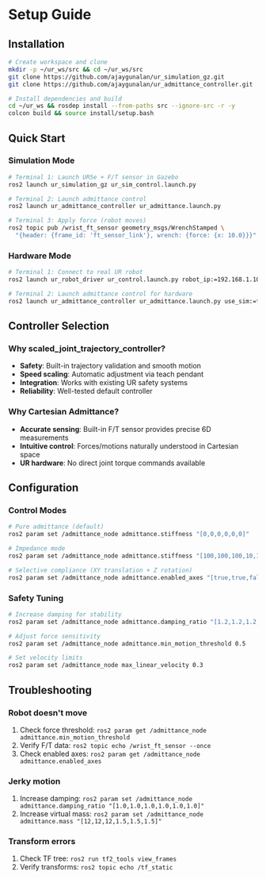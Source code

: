 # Setup Guide

## Installation
```bash
# Create workspace and clone
mkdir -p ~/ur_ws/src && cd ~/ur_ws/src
git clone https://github.com/ajaygunalan/ur_simulation_gz.git
git clone https://github.com/ajaygunalan/ur_admittance_controller.git

# Install dependencies and build
cd ~/ur_ws && rosdep install --from-paths src --ignore-src -r -y
colcon build && source install/setup.bash
```

## Quick Start

### Simulation Mode
```bash
# Terminal 1: Launch UR5e + F/T sensor in Gazebo
ros2 launch ur_simulation_gz ur_sim_control.launch.py

# Terminal 2: Launch admittance control  
ros2 launch ur_admittance_controller ur_admittance.launch.py

# Terminal 3: Apply force (robot moves)
ros2 topic pub /wrist_ft_sensor geometry_msgs/WrenchStamped \
  "{header: {frame_id: 'ft_sensor_link'}, wrench: {force: {x: 10.0}}}" --once
```

### Hardware Mode
```bash
# Terminal 1: Connect to real UR robot
ros2 launch ur_robot_driver ur_control.launch.py robot_ip:=192.168.1.100

# Terminal 2: Launch admittance control for hardware
ros2 launch ur_admittance_controller ur_admittance.launch.py use_sim:=false
```

## Controller Selection

### Why scaled_joint_trajectory_controller?
- **Safety**: Built-in trajectory validation and smooth motion
- **Speed scaling**: Automatic adjustment via teach pendant  
- **Integration**: Works with existing UR safety systems
- **Reliability**: Well-tested default controller

### Why Cartesian Admittance?
- **Accurate sensing**: Built-in F/T sensor provides precise 6D measurements
- **Intuitive control**: Forces/motions naturally understood in Cartesian space
- **UR hardware**: No direct joint torque commands available

## Configuration

### Control Modes
```bash
# Pure admittance (default)
ros2 param set /admittance_node admittance.stiffness "[0,0,0,0,0,0]"

# Impedance mode
ros2 param set /admittance_node admittance.stiffness "[100,100,100,10,10,10]"

# Selective compliance (XY translation + Z rotation)
ros2 param set /admittance_node admittance.enabled_axes "[true,true,false,false,false,true]"
```

### Safety Tuning
```bash
# Increase damping for stability
ros2 param set /admittance_node admittance.damping_ratio "[1.2,1.2,1.2,1.2,1.2,1.2]"

# Adjust force sensitivity
ros2 param set /admittance_node admittance.min_motion_threshold 0.5

# Set velocity limits
ros2 param set /admittance_node max_linear_velocity 0.3
```

## Troubleshooting

### Robot doesn't move
1. Check force threshold: `ros2 param get /admittance_node admittance.min_motion_threshold`
2. Verify F/T data: `ros2 topic echo /wrist_ft_sensor --once`
3. Check enabled axes: `ros2 param get /admittance_node admittance.enabled_axes`

### Jerky motion
1. Increase damping: `ros2 param set /admittance_node admittance.damping_ratio "[1.0,1.0,1.0,1.0,1.0,1.0]"`
2. Increase virtual mass: `ros2 param set /admittance_node admittance.mass "[12,12,12,1.5,1.5,1.5]"`

### Transform errors
1. Check TF tree: `ros2 run tf2_tools view_frames`
2. Verify transforms: `ros2 topic echo /tf_static`